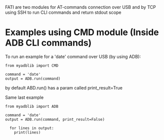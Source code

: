 FATI are two modules for AT-commands
connection over USB and by TCP using SSH
to run CLI commands and return stdout scope

# Examples using CMD module (Inside ADB CLI commands)

To run an example for a 'date' command over USB (by using ADB):
```
from myadblib import CMD

command = 'date'
output = ADB.run(command)
```  
  by default ABD.run() has a param called print_result=True

Same last example
```
from myadblib import ADB

command = 'date'
output = ADB.run(command, print_result=False)

  for lines in output:
    print(lines)
``` 
